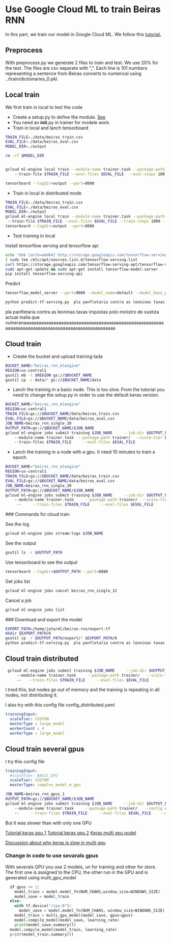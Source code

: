 # Use Google Cloud ML to train Beiras RNN

In this part, we train our model in Google Cloud ML. We follow this 
[tutorial.](https://cloud.google.com/ml-engine/docs/getting-started-training-prediction)

## Preprocess
With preprocess.py we generate 2 files to train and test. We use 20% for the test.
The files are csv separate with ",". Each line is 101 numbers representing 
a sentence from Beiras converts to numerical using ../train/dictionaries_0.pkl.
 
## Local train
We first train in local to test the code

* Create a setup.py to define the module. [See](https://stackoverflow.com/questions/43400599/no-module-named-trainer)
* You need an __init__.py in trainer for modele work. 
* Train in local and lanch tensorboard
```sh
TRAIN_FILE=./data/beiras_train.csv
EVAL_FILE=./data/beiras_eval.csv
MODEL_DIR=./output

rm -rf $MODEL_DIR


gcloud ml-engine local train --module-name trainer.task --package-path trainer/ --job-dir $MODEL_DIR -- 
    --train-file $TRAIN_FILE --eval-files $EVAL_FILE  --eval-steps 100 --train-steps 1000 --eval-frequency 2 --checkpoint-epochs 1

tensorboard --logdir=output --port=8080
```
* Train in local in distributed mode
```sh
TRAIN_FILE=./data/beiras_train.csv
EVAL_FILE=./data/beiras_eval.csv
MODEL_DIR=./output
gcloud ml-engine local train --module-name trainer.task --package-path trainer/ --job-dir $MODEL_DIR --distributed --
 --train-file $TRAIN_FILE --eval-files $EVAL_FILE --train-steps 1000 --eval-steps 100
tensorboard --logdir=output --port=8080
```
* Test training in local

 Install tensorflow serving and tensorflow api
```sh
echo "deb [arch=amd64] http://storage.googleapis.com/tensorflow-serving-apt stable tensorflow-model-server tensorflow-model-server-universal" 
| sudo tee /etc/apt/sources.list.d/tensorflow-serving.list
curl https://storage.googleapis.com/tensorflow-serving-apt/tensorflow-serving.release.pub.gpg | sudo apt-key add -
sudo apt-get update && sudo apt-get install tensorflow-model-server
pip install tensorflow-serving-api
```
 Predict
```sh
tensorflow_model_server --port=9000 --model_name=default --model_base_path=/home/jota/ml/beiras-rnn/export-tf

python predict-tf-serving.py  pla panfletaria contra as leoninas taxas impostas polo ministro de xustiza actual malia que vulneran
```
pla panfletaria contra as leoninas taxas impostas polo ministro de xustiza actual malia que vulneranaaaaaaaaaaaaaaaaaaaaaaaaaaaaaaaaaaaaaaaaaaaaaaaaaaaaaaaaaaaaaaaaaaaaaaaaaaaaaaaaaaaaaaaaaaaaaaaaaaaa

## Cloud train
* Create the bucket and upload training tada
```sh
BUCKET_NAME="beiras_rnn_mlengine"
REGION=us-central1
gsutil mb -l $REGION gs://$BUCKET_NAME
gsutil cp -r data/* gs://$BUCKET_NAME/data
```


* Lanch the training in a basic node. This is too slow. From the tutorial you need to change the setup.py
 in order to use the default keras version.
```sh
BUCKET_NAME="beiras_rnn_mlengine"
REGION=us-central1
TRAIN_FILE=gs://$BUCKET_NAME/data/beiras_train.csv
EVAL_FILE=gs://$BUCKET_NAME/data/beiras_eval.csv
JOB_NAME=beiras_rnn_single_30
OUTPUT_PATH=gs://$BUCKET_NAME/$JOB_NAME
gcloud ml-engine jobs submit training $JOB_NAME     --job-dir $OUTPUT_PATH     --runtime-version 1.4     
    --module-name trainer.task  --package-path trainer/  --scale-tier BASIC   --region $REGION     --
    --train-files $TRAIN_FILE     --eval-files $EVAL_FILE    
```


* Lanch the training in a node with a gpu. It need 10 minutes to train a epoch.
```sh
BUCKET_NAME="beiras_rnn_mlengine"
REGION=us-central1
TRAIN_FILE=gs://$BUCKET_NAME/data/beiras_train.csv
EVAL_FILE=gs://$BUCKET_NAME/data/beiras_eval.csv
JOB_NAME=beiras_rnn_single_30
OUTPUT_PATH=gs://$BUCKET_NAME/$JOB_NAME
gcloud ml-engine jobs submit training $JOB_NAME     --job-dir $OUTPUT_PATH     --runtime-version 1.4     
    --module-name trainer.task     --package-path trainer/  --scale-tier BASIC_GPU   --region $REGION   
     --     --train-files $TRAIN_FILE     --eval-files $EVAL_FILE    
```


### Commands for cloud train

See the log
```sh
gcloud ml-engine jobs stream-logs $JOB_NAME
```
See the output
```sh
gsutil ls -r $OUTPUT_PATH
```
Use tensorboard to see the output
```sh
tensorboard --logdir=$OUTPUT_PATH --port=8080
```
Get jobs list
```sh
gcloud ml-engine jobs cancel beiras_rnn_single_12
```
Cancel a job
```sh
gcloud ml-engine jobs list
```


### Download and export the model
```sh
EXPORT_PATH=/home/jota/ml/beiras-rnn/export-tf
mkdir $EXPORT_PATH/6
gsutil cp -r $OUTPUT_PATH/export/* $EXPORT_PATH/6
python predict-tf-serving.py  pla panfletaria contra as leoninas taxas impostas polo ministro de xustiza actual malia que vulneran
```


## Cloud train distributed


```sh
 gcloud ml-engine jobs submit training $JOB_NAME     --job-dir $OUTPUT_PATH     --runtime-version 1.4 
     --module-name trainer.task     --package-path trainer/   --scale-tier STANDARD_1  --region $REGION    
     --   --train-files $TRAIN_FILE     --eval-files $EVAL_FILE 
 ```

I tried this, but nodes go out of memory and the training is repeating in all nodes, not distributing it.

I also try with this config file config_distributed.yaml
```yaml 
trainingInput:
  scaleTier: CUSTOM
  masterType : large_model
  workerCount : 4
  workerType : large_model
```


## Cloud train several gpus

I try this config file
```yaml 
trainingInput:
  #scaleTier: BASIC_GPU
  scaleTier: CUSTOM
  masterType: complex_model_m_gpu
```
  

```sh
JOB_NAME=beiras_rnn_gpus_1
OUTPUT_PATH=gs://$BUCKET_NAME/$JOB_NAME
gcloud ml-engine jobs submit training $JOB_NAME     --job-dir $OUTPUT_PATH     --runtime-version 1.4     
    --module-name trainer.task     --package-path trainer/   --config config.yaml  --region $REGION     
    --     --train-files $TRAIN_FILE     --eval-files $EVAL_FILE    --gpus=4
```

But it was slower than with only one GPU


[Tutorial keras gpu 1](
https://www.pyimagesearch.com/2017/10/30/how-to-multi-gpu-training-with-keras-python-and-deep-learning/)
[Tutorial keras gpu 2](
https://keras.io/getting-started/faq/#how-can-i-run-a-keras-model-on-multiple-gpus)
[Keras multi gpu podel](https://keras.io/utils/#multi_gpu_model)

[Discussion about why keras is slow in multi gpu](https://github.com/keras-team/keras/issues/9204)
### Change in code to use sevarals gpus
With severals GPU you use 2 models, un for training and other for store.
The first one is assigned to the CPU, the other run in the GPU and is generated using multi_gpu_model
```python
  if gpus <= 1:
    model_train = model.model_fn(NUM_CHARS,window_size=WINDOWS_SIZE)
    model_save = model_train
  else:
    with tf.device("/cpu:0"):
      model_save = model.model_fn(NUM_CHARS, window_size=WINDOWS_SIZE)
    model_train = multi_gpu_model(model_save, gpus=gpus)
    model.compile_model(model_save, learning_rate)
    print(model_save.summary())
  model.compile_model(model_train, learning_rate)
  print(model_train.summary())
```





